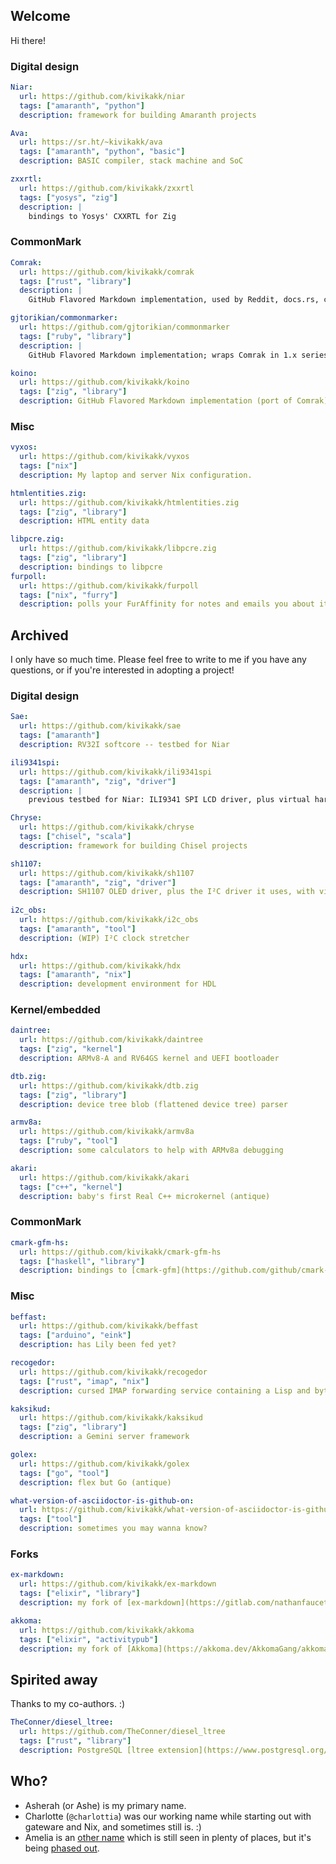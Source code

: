 ## Welcome

Hi there!

### Digital design

```yaml
Niar:
  url: https://github.com/kivikakk/niar
  tags: ["amaranth", "python"]
  description: framework for building Amaranth projects

Ava:
  url: https://sr.ht/~kivikakk/ava
  tags: ["amaranth", "python", "basic"]
  description: BASIC compiler, stack machine and SoC

zxxrtl:
  url: https://github.com/kivikakk/zxxrtl
  tags: ["yosys", "zig"]
  description: |
    bindings to Yosys' CXXRTL for Zig
```

### CommonMark

```yaml
Comrak:
  url: https://github.com/kivikakk/comrak
  tags: ["rust", "library"]
  description: |
    GitHub Flavored Markdown implementation, used by Reddit, docs.rs, crates.io, and many more

gjtorikian/commonmarker:
  url: https://github.com/gjtorikian/commonmarker
  tags: ["ruby", "library"]
  description: |
    GitHub Flavored Markdown implementation; wraps Comrak in 1.x series

koino:
  url: https://github.com/kivikakk/koino
  tags: ["zig", "library"]
  description: GitHub Flavored Markdown implementation (port of Comrak)
```

### Misc

```yaml
vyxos:
  url: https://github.com/kivikakk/vyxos
  tags: ["nix"]
  description: My laptop and server Nix configuration.

htmlentities.zig:
  url: https://github.com/kivikakk/htmlentities.zig
  tags: ["zig", "library"]
  description: HTML entity data

libpcre.zig:
  url: https://github.com/kivikakk/libpcre.zig
  tags: ["zig", "library"]
  description: bindings to libpcre
furpoll:
  url: https://github.com/kivikakk/furpoll
  tags: ["nix", "furry"]
  description: polls your FurAffinity for notes and emails you about it
```

## Archived

I only have so much time. Please feel free to write to me if you have any questions, or if you're interested in adopting a project!

### Digital design

```yaml
Sae:
  url: https://github.com/kivikakk/sae
  tags: ["amaranth"]
  description: RV32I softcore -- testbed for Niar

ili9341spi:
  url: https://github.com/kivikakk/ili9341spi
  tags: ["amaranth", "zig", "driver"]
  description: |
    previous testbed for Niar: ILI9341 SPI LCD driver, plus virtual hardware testbench

Chryse:
  url: https://github.com/kivikakk/chryse
  tags: ["chisel", "scala"]
  description: framework for building Chisel projects

sh1107:
  url: https://github.com/kivikakk/sh1107
  tags: ["amaranth", "zig", "driver"]
  description: SH1107 OLED driver, plus the I²C driver it uses, with virtual hardware testbench
  
i2c_obs:
  url: https://github.com/kivikakk/i2c_obs
  tags: ["amaranth", "tool"]
  description: (WIP) I²C clock stretcher

hdx:
  url: https://github.com/kivikakk/hdx
  tags: ["amaranth", "nix"]
  description: development environment for HDL
```

### Kernel/embedded

```yaml
daintree:
  url: https://github.com/kivikakk/daintree
  tags: ["zig", "kernel"]
  description: ARMv8-A and RV64GS kernel and UEFI bootloader

dtb.zig:
  url: https://github.com/kivikakk/dtb.zig
  tags: ["zig", "library"]
  description: device tree blob (flattened device tree) parser

armv8a:
  url: https://github.com/kivikakk/armv8a
  tags: ["ruby", "tool"]
  description: some calculators to help with ARMv8a debugging

akari:
  url: https://github.com/kivikakk/akari
  tags: ["c++", "kernel"]
  description: baby's first Real C++ microkernel (antique)
```

### CommonMark

```yaml
cmark-gfm-hs:
  url: https://github.com/kivikakk/cmark-gfm-hs
  tags: ["haskell", "library"]
  description: bindings to [cmark-gfm](https://github.com/github/cmark-gfm)
```

### Misc

```yaml
beffast:
  url: https://github.com/kivikakk/beffast
  tags: ["arduino", "eink"]
  description: has Lily been fed yet?

recogedor:
  url: https://github.com/kivikakk/recogedor
  tags: ["rust", "imap", "nix"]
  description: cursed IMAP forwarding service containing a Lisp and bytecode VM

kaksikud:
  url: https://github.com/kivikakk/kaksikud
  tags: ["zig", "library"]
  description: a Gemini server framework

golex:
  url: https://github.com/kivikakk/golex
  tags: ["go", "tool"]
  description: flex but Go (antique)

what-version-of-asciidoctor-is-github-on:
  url: https://github.com/kivikakk/what-version-of-asciidoctor-is-github-on#readme
  tags: ["tool"]
  description: sometimes you may wanna know?
```

### Forks

```yaml
ex-markdown:
  url: https://github.com/kivikakk/ex-markdown
  tags: ["elixir", "library"]
  description: my fork of [ex-markdown](https://gitlab.com/nathanfaucett/ex-markdown) targetting modern Comrak

akkoma:
  url: https://github.com/kivikakk/akkoma
  tags: ["elixir", "activitypub"]
  description: my fork of [Akkoma](https://akkoma.dev/AkkomaGang/akkoma/)
```

## Spirited away

Thanks to my co-authors. :)

```yaml
TheConner/diesel_ltree:
  url: https://github.com/TheConner/diesel_ltree
  tags: ["rust", "library"]
  description: PostgreSQL [ltree extension](https://www.postgresql.org/docs/current/ltree.html) support for [Diesel](https://diesel.rs/)
```

## Who?

* Asherah (or Ashe) is my primary name.
* Charlotte (`@charlottia`) was our working name while starting out with gateware and Nix, and
  sometimes still is. :)
* Amelia is an [other name] which is still seen in plenty of places, but it's being [phased out].

[other name]: https://kivikakk.ee/eesti/2024/04/29/naming/
[phased out]: https://kivikakk.ee/eesti/2024/05/01/volbrip%C3%A4ev/
